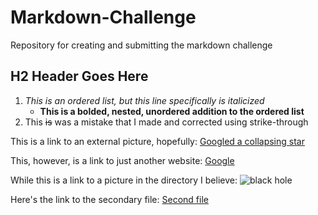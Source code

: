# Markdown-Challenge
Repository for creating and submitting the markdown challenge

## H2 Header Goes Here

1. *This is an ordered list, but this line specifically is italicized*
    - **This is a bolded, nested, unordered addition to the ordered list**
2. This ~~is~~ was a mistake that I made and corrected using strike-through

This is a link to an external picture, hopefully:
[Googled a collapsing star](https://www.google.com/search?tbm=isch&sa=1&ei=HqeIW5DBJ4XejwS6wJiIDA&btnG=Search&q=collapsing+star#imgrc=YxW-u_DKqZGF9M:)

This, however, is a link to just another website:
[Google](https://google.com)

While this is a link to a picture in the directory I believe:
![black hole](https://user-images.githubusercontent.com/32752247/44890671-e74b0b80-aca0-11e8-870d-5dbfdfd655d0.jpg)

Here's the link to the secondary file:
[Second file](https://github.com/ChrisPuricelli/Markdown-Challenge/blob/master/Markdown%20Challenge%20File%202.md)
